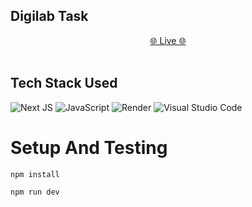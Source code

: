 ## Digilab Task </br>
 <div align='center'>
    <a href="https://next-admin-dashbord.netlify.app"> 🌐 Live 🌐</a> </div> </br>

## Tech Stack Used
![Next JS](https://img.shields.io/badge/Next-black?style=for-the-badge&logo=next.js&logoColor=white)
![JavaScript](https://img.shields.io/badge/javascript-%23323330.svg?style=for-the-badge&logo=javascript&logoColor=%23F7DF1E)
![Render](https://img.shields.io/badge/Render-%46E3B7.svg?style=for-the-badge&logo=render&logoColor=white)
![Visual Studio Code](https://img.shields.io/badge/Visual%20Studio%20Code-0078d7.svg?style=for-the-badge&logo=visual-studio-code&logoColor=white)
# Setup And Testing
```
npm install
```
```
npm run dev
```
